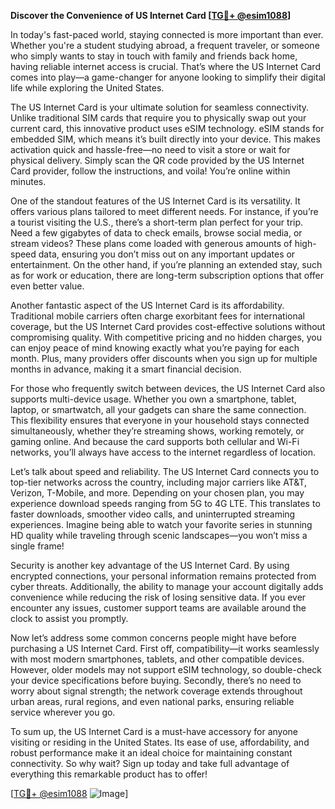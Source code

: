 **Discover the Convenience of US Internet Card [[TG💪+ @esim1088](https://t.me/s/esim1088)]**

In today's fast-paced world, staying connected is more important than ever. Whether you're a student studying abroad, a frequent traveler, or someone who simply wants to stay in touch with family and friends back home, having reliable internet access is crucial. That’s where the US Internet Card comes into play—a game-changer for anyone looking to simplify their digital life while exploring the United States.

The US Internet Card is your ultimate solution for seamless connectivity. Unlike traditional SIM cards that require you to physically swap out your current card, this innovative product uses eSIM technology. eSIM stands for embedded SIM, which means it’s built directly into your device. This makes activation quick and hassle-free—no need to visit a store or wait for physical delivery. Simply scan the QR code provided by the US Internet Card provider, follow the instructions, and voila! You’re online within minutes.

One of the standout features of the US Internet Card is its versatility. It offers various plans tailored to meet different needs. For instance, if you’re a tourist visiting the U.S., there’s a short-term plan perfect for your trip. Need a few gigabytes of data to check emails, browse social media, or stream videos? These plans come loaded with generous amounts of high-speed data, ensuring you don’t miss out on any important updates or entertainment. On the other hand, if you’re planning an extended stay, such as for work or education, there are long-term subscription options that offer even better value.

Another fantastic aspect of the US Internet Card is its affordability. Traditional mobile carriers often charge exorbitant fees for international coverage, but the US Internet Card provides cost-effective solutions without compromising quality. With competitive pricing and no hidden charges, you can enjoy peace of mind knowing exactly what you’re paying for each month. Plus, many providers offer discounts when you sign up for multiple months in advance, making it a smart financial decision.

For those who frequently switch between devices, the US Internet Card also supports multi-device usage. Whether you own a smartphone, tablet, laptop, or smartwatch, all your gadgets can share the same connection. This flexibility ensures that everyone in your household stays connected simultaneously, whether they’re streaming shows, working remotely, or gaming online. And because the card supports both cellular and Wi-Fi networks, you’ll always have access to the internet regardless of location.

Let’s talk about speed and reliability. The US Internet Card connects you to top-tier networks across the country, including major carriers like AT&T, Verizon, T-Mobile, and more. Depending on your chosen plan, you may experience download speeds ranging from 5G to 4G LTE. This translates to faster downloads, smoother video calls, and uninterrupted streaming experiences. Imagine being able to watch your favorite series in stunning HD quality while traveling through scenic landscapes—you won’t miss a single frame!

Security is another key advantage of the US Internet Card. By using encrypted connections, your personal information remains protected from cyber threats. Additionally, the ability to manage your account digitally adds convenience while reducing the risk of losing sensitive data. If you ever encounter any issues, customer support teams are available around the clock to assist you promptly.

Now let’s address some common concerns people might have before purchasing a US Internet Card. First off, compatibility—it works seamlessly with most modern smartphones, tablets, and other compatible devices. However, older models may not support eSIM technology, so double-check your device specifications before buying. Secondly, there’s no need to worry about signal strength; the network coverage extends throughout urban areas, rural regions, and even national parks, ensuring reliable service wherever you go.

To sum up, the US Internet Card is a must-have accessory for anyone visiting or residing in the United States. Its ease of use, affordability, and robust performance make it an ideal choice for maintaining constant connectivity. So why wait? Sign up today and take full advantage of everything this remarkable product has to offer! 

[[TG💪+ @esim1088](https://t.me/s/esim1088) ![Image](https://i.postimg.cc/Y0z9fWf4/image.png)]